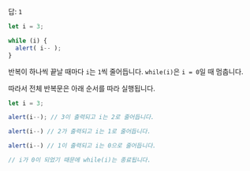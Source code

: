 답: `1`

```js run
let i = 3;

while (i) {
  alert( i-- );
}
```

반복이 하나씩 끝날 때마다 `i`는 `1`씩 줄어듭니다. `while(i)`은 `i = 0`일 때 멈춥니다.

따라서 전체 반복문은 아래 순서를 따라 실행됩니다.

```js
let i = 3;

alert(i--); // 3이 출력되고 i는 2로 줄어듭니다.

alert(i--) // 2가 출력되고 i는 1로 줄어듭니다.

alert(i--) // 1이 출력되고 i는 0으로 줄어듭니다.

// i가 0이 되었기 때문에 while(i)는 종료됩니다.
```

